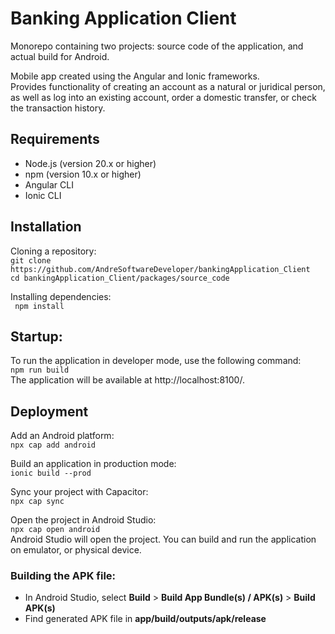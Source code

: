 # Banking Application Client
Monorepo containing two projects: source code of the application, and actual build for Android.  

Mobile app created using the Angular and Ionic frameworks.  
Provides functionality of creating an account as a natural or juridical person, as well as log into an existing account, order a domestic transfer, or check the transaction history.  

## Requirements
* Node.js (version 20.x or higher)
* npm (version 10.x or higher)
* Angular CLI
* Ionic CLI

## Installation
Cloning a repository:  
`git clone https://github.com/AndreSoftwareDeveloper/bankingApplication_Client`  
`cd bankingApplication_Client/packages/source_code`

Installing dependencies:  
` npm install`

## Startup:
To run the application in developer mode, use the following command:  
`npm run build`  
The application will be available at http://localhost:8100/.

## Deployment
Add an Android platform:  
`npx cap add android`

Build an application in production mode:  
`ionic build --prod`

Sync your project with Capacitor:  
`npx cap sync`

Open the project in Android Studio:  
`npx cap open android`  
Android Studio will open the project. You can build and run the application on emulator, or physical device.

### Building the APK file:
* In Android Studio, select __Build__ > __Build App Bundle(s) / APK(s)__ > __Build APK(s)__
* Find generated APK file in __app/build/outputs/apk/release__
